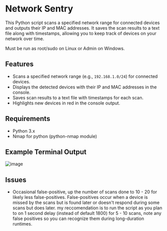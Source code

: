 # Network Sentry

This Python script scans a specified network range for connected devices and outputs their IP and MAC addresses. It saves the scan results to a text file along with timestamps, allowing you to keep track of devices on your network over time.

Must be run as root/sudo on Linux or Admin on Windows.

## Features

- Scans a specified network range (e.g., `192.168.1.0/24`) for connected devices.
- Displays the detected devices with their IP and MAC addresses in the console.
- Saves scan results to a text file with timestamps for each scan.
- Highlights new devices in red in the console output.

## Requirements

- Python 3.x
- Nmap for python (python-nmap module)

## Example Terminal Output
![image](https://github.com/user-attachments/assets/01595795-e64f-410e-9515-c97697217400)


## Issues

- Occasional false-positive, up the number of scans done to 10 - 20 for likely less false-positives. False-positives occur when a device is missed by the scans but is found later or doesn't respond during some scans but does later.
  my reccomendation is to run the script as you plan to on 1 second delay (instead of default 1800) for 5 - 10 scans, note any false positives so you can recognize them during long-duration runtimes.

